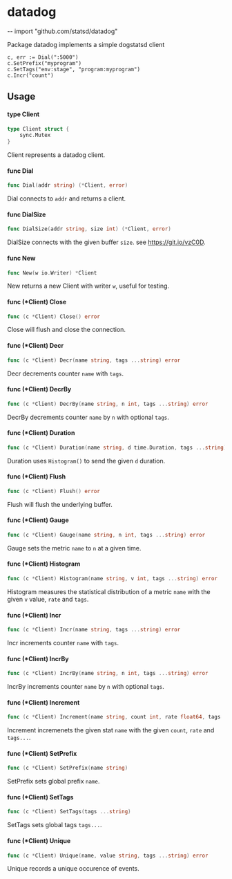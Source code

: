 # datadog
--
    import "github.com/statsd/datadog"

Package datadog implements a simple dogstatsd client

    c, err := Dial(":5000")
    c.SetPrefix("myprogram")
    c.SetTags("env:stage", "program:myprogram")
    c.Incr("count")

## Usage

#### type Client

```go
type Client struct {
	sync.Mutex
}
```

Client represents a datadog client.

#### func  Dial

```go
func Dial(addr string) (*Client, error)
```
Dial connects to `addr` and returns a client.

#### func  DialSize

```go
func DialSize(addr string, size int) (*Client, error)
```
DialSize connects with the given buffer `size`. see https://git.io/vzC0D.

#### func  New

```go
func New(w io.Writer) *Client
```
New returns a new Client with writer `w`, useful for testing.

#### func (*Client) Close

```go
func (c *Client) Close() error
```
Close will flush and close the connection.

#### func (*Client) Decr

```go
func (c *Client) Decr(name string, tags ...string) error
```
Decr decrements counter `name` with `tags`.

#### func (*Client) DecrBy

```go
func (c *Client) DecrBy(name string, n int, tags ...string) error
```
DecrBy decrements counter `name` by `n` with optional `tags`.

#### func (*Client) Duration

```go
func (c *Client) Duration(name string, d time.Duration, tags ...string) error
```
Duration uses `Histogram()` to send the given `d` duration.

#### func (*Client) Flush

```go
func (c *Client) Flush() error
```
Flush will flush the underlying buffer.

#### func (*Client) Gauge

```go
func (c *Client) Gauge(name string, n int, tags ...string) error
```
Gauge sets the metric `name` to `n` at a given time.

#### func (*Client) Histogram

```go
func (c *Client) Histogram(name string, v int, tags ...string) error
```
Histogram measures the statistical distribution of a metric `name` with the
given `v` value, `rate` and `tags`.

#### func (*Client) Incr

```go
func (c *Client) Incr(name string, tags ...string) error
```
Incr increments counter `name` with `tags`.

#### func (*Client) IncrBy

```go
func (c *Client) IncrBy(name string, n int, tags ...string) error
```
IncrBy increments counter `name` by `n` with optional `tags`.

#### func (*Client) Increment

```go
func (c *Client) Increment(name string, count int, rate float64, tags ...string) error
```
Increment incremenets the given stat `name` with the given `count`, `rate` and
`tags...`.

#### func (*Client) SetPrefix

```go
func (c *Client) SetPrefix(name string)
```
SetPrefix sets global prefix `name`.

#### func (*Client) SetTags

```go
func (c *Client) SetTags(tags ...string)
```
SetTags sets global tags `tags...`.

#### func (*Client) Unique

```go
func (c *Client) Unique(name, value string, tags ...string) error
```
Unique records a unique occurence of events.
